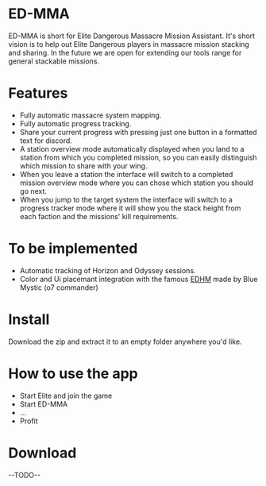 # ED-MMA
ED-MMA is short for Elite Dangerous Massacre Mission Assistant.
It's short vision is to help out Elite Dangerous players in massacre mission stacking and sharing.
In the future we are open for extending our tools range for general stackable missions.

# Features
- Fully automatic massacre system mapping.
- Fully automatic progress tracking.
- Share your current progress with pressing just one button in a formatted text for discord.
- A station overview mode automatically displayed when you land to a station from which you completed mission, so you can easily distinguish which mission to share with your wing.
- When you leave a station the interface will switch to a completed mission overview mode where you can chose which station you should go next.
- When you jump to the target system the interface will switch to a progress tracker mode where it will show you the stack height from each faction and the missions' kill requirements.

# To be implemented

- Automatic tracking of Horizon and Odyssey sessions.
- Color and Ui placemant integration with the famous [EDHM](https://github.com/BlueMystical/EDHM_UI) made by Blue Mystic (o7 commander)

# Install

Download the zip and extract it to an empty folder anywhere you'd like.

# How to use the app

- Start Elite and join the game
- Start ED-MMA
- ...
- Profit

# Download

--TODO--
